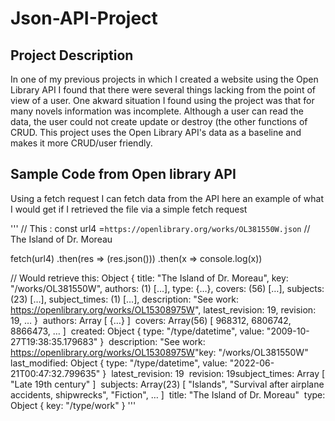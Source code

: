 # Json-API-Project

## Project Description 

In one of my previous projects in which I created a website using the Open Library API I found that there were several things lacking from the point of view of a user. One akward situation I found using the project was that for many novels information was incomplete. Although a user can read the data, the user could not create update or destroy (the other functions of CRUD. This project uses the Open Library API's data as a baseline and makes it more CRUD/user friendly. 


## Sample Code from Open library API

Using a fetch request I can fetch data from the API here an example of what I would get if I retrieved the file via a simple fetch request 


'''
// This :
const url4 =`https://openlibrary.org/works/OL381550W.json` // The Island of Dr. Moreau 

fetch(url4)
.then(res => (res.json()))
.then(x => console.log(x))



// Would retrieve this:
Object { title: "The Island of Dr. Moreau", key: "/works/OL381550W", authors: (1) […], type: {…}, covers: (56) […], subjects: (23) […], subject_times: (1) […], description: "See work: https://openlibrary.org/works/OL15308975W", latest_revision: 19, revision: 19, … }
​
authors: Array [ {…} ]
​
covers: Array(56) [ 968312, 6806742, 8866473, … ]
​
created: Object { type: "/type/datetime", value: "2009-10-27T19:38:35.179683" }
​
description: "See work: https://openlibrary.org/works/OL15308975W"
​
key: "/works/OL381550W"
​
last_modified: Object { type: "/type/datetime", value: "2022-06-21T00:47:32.799635" }
​
latest_revision: 19
​
revision: 19
​
subject_times: Array [ "Late 19th century" ]
​
subjects: Array(23) [ "Islands", "Survival after airplane accidents, shipwrecks", "Fiction", … ]
​
title: "The Island of Dr. Moreau"
​
type: Object { key: "/type/work" }
'''
